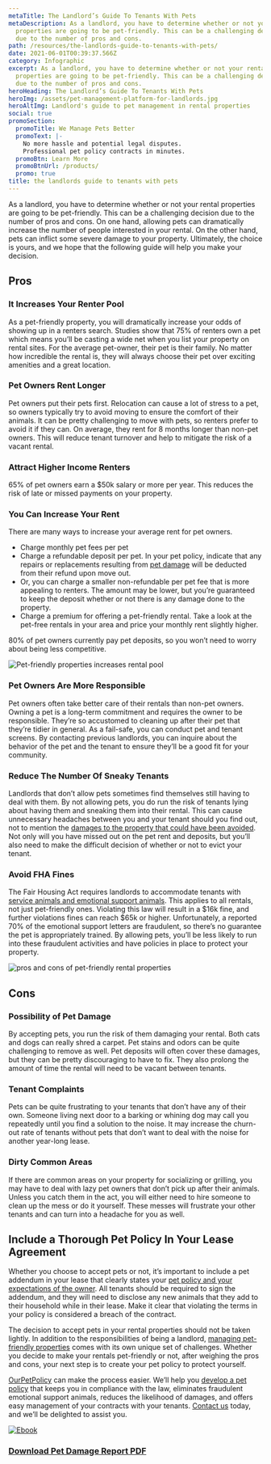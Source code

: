 ```yaml
---
metaTitle: The Landlord’s Guide To Tenants With Pets
metaDescription: As a landlord, you have to determine whether or not your rental
  properties are going to be pet-friendly. This can be a challenging decision
  due to the number of pros and cons.
path: /resources/the-landlords-guide-to-tenants-with-pets/
date: 2021-06-01T00:39:37.566Z
category: Infographic
excerpt: As a landlord, you have to determine whether or not your rental
  properties are going to be pet-friendly. This can be a challenging decision
  due to the number of pros and cons.
heroHeading: The Landlord’s Guide To Tenants With Pets
heroImg: /assets/pet-management-platform-for-landlords.jpg
heroAltImg: Landlord's guide to pet management in rental properties
social: true
promoSection:
  promoTitle: We Manage Pets Better
  promoText: |-
    No more hassle and potential legal disputes.
    Professional pet policy contracts in minutes.
  promoBtn: Learn More
  promoBtnUrl: /products/
  promo: true
title: the landlords guide to tenants with pets
---
```

As a landlord, you have to determine whether or not your rental properties are going to be pet-friendly. This can be a challenging decision due to the number of pros and cons. On one hand, allowing pets can dramatically increase the number of people interested in your rental. On the other hand, pets can inflict some severe damage to your property. Ultimately, the choice is yours, and we hope that the following guide will help you make your decision.

## Pros

### **It Increases Your Renter Pool**

As a pet-friendly property, you will dramatically increase your odds of showing up in a renters search. Studies show that 75% of renters own a pet which means you’ll be casting a wide net when you list your property on rental sites. For the average pet-owner, their pet is their family. No matter how incredible the rental is, they will always choose their pet over exciting amenities and a great location.

### **Pet Owners Rent Longer**

Pet owners put their pets first. Relocation can cause a lot of stress to a pet, so owners typically try to avoid moving to ensure the comfort of their animals. It can be pretty challenging to move with pets, so renters prefer to avoid it if they can. On average, they rent for 8 months longer than non-pet owners. This will reduce tenant turnover and help to mitigate the risk of a vacant rental.

### **Attract Higher Income Renters**

65% of pet owners earn a $50k salary or more per year. This reduces the risk of late or missed payments on your property.

### **You Can Increase Your Rent**

There are many ways to increase your average rent for pet owners.

* Charge monthly pet fees per pet
* Charge a refundable deposit per pet. In your pet policy, indicate that any repairs or replacements resulting from [pet damage](https://landlordtech.com/resources/pets-that-cause-the-most-property-damage) will be deducted from their refund upon move out.
* Or, you can charge a smaller non-refundable per pet fee that is more appealing to renters. The amount may be lower, but you’re guaranteed to keep the deposit whether or not there is any damage done to the property.
* Charge a premium for offering a pet-friendly rental. Take a look at the pet-free rentals in your area and price your monthly rent slightly higher.

80% of pet owners currently pay pet deposits, so you won’t need to worry about being less competitive.

![Pet-friendly properties increases rental pool](/assets/renters-with-pets.jpeg)

### **Pet Owners Are More Responsible**

Pet owners often take better care of their rentals than non-pet owners. Owning a pet is a long-term commitment and requires the owner to be responsible. They’re so accustomed to cleaning up after their pet that they’re tidier in general. As a fail-safe, you can conduct pet and tenant screens. By contacting previous landlords, you can inquire about the behavior of the pet and the tenant to ensure they’ll be a good fit for your community.

### **Reduce The Number Of Sneaky Tenants**

Landlords that don’t allow pets sometimes find themselves still having to deal with them. By not allowing pets, you do run the risk of tenants lying about having them and sneaking them into their rental. This can cause unnecessary headaches between you and your tenant should you find out, not to mention the [damages to the property that could have been avoided](https://landlordtech.com/resources/protecting-your-rental-property-from-pet-damage). Not only will you have missed out on the pet rent and deposits, but you’ll also need to make the difficult decision of whether or not to evict your tenant.

### **Avoid FHA Fines**

The Fair Housing Act requires landlords to accommodate tenants with [service animals and emotional support animals](https://landlordtech.com/resources/emotional-support-animals-service-animals-and-pets-whats-the-difference). This applies to all rentals, not just pet-friendly ones. Violating this law will result in a $16k fine, and further violations fines can reach $65k or higher. Unfortunately, a reported 70% of the emotional support letters are fraudulent, so there’s no guarantee the pet is appropriately trained. By allowing pets, you’ll be less likely to run into these fraudulent activities and have policies in place to protect your property.

![pros and cons of pet-friendly rental properties](/assets/renting-to-pets.jpeg)

## Cons

### **Possibility of Pet Damage**

By accepting pets, you run the risk of them damaging your rental. Both cats and dogs can really shred a carpet. Pet stains and odors can be quite challenging to remove as well. Pet deposits will often cover these damages, but they can be pretty discouraging to have to fix. They also prolong the amount of time the rental will need to be vacant between tenants.

### **Tenant Complaints**

Pets can be quite frustrating to your tenants that don’t have any of their own. Someone living next door to a barking or whining dog may call you repeatedly until you find a solution to the noise. It may increase the churn-out rate of tenants without pets that don’t want to deal with the noise for another year-long lease.

### **Dirty Common Areas**

If there are common areas on your property for socializing or grilling, you may have to deal with lazy pet owners that don’t pick up after their animals. Unless you catch them in the act, you will either need to hire someone to clean up the mess or do it yourself. These messes will frustrate your other tenants and can turn into a headache for you as well.

## Include a Thorough Pet Policy In Your Lease Agreement

Whether you choose to accept pets or not, it’s important to include a pet addendum in your lease that clearly states your [pet policy and your expectations of the owner](https://landlordtech.com/resources/the-true-cost-of-having-a-bad-pet-policy). All tenants should be required to sign the addendum, and they will need to disclose any new animals that they add to their household while in their lease. Make it clear that violating the terms in your policy is considered a breach of the contract.

The decision to accept pets in your rental properties should not be taken lightly. In addition to the responsibilities of being a landlord, [managing pet-friendly properties](/resources/five-tips-for-managing-pets-on-your-rental-properties) comes with its own unique set of challenges. Whether you decide to make your rentals pet-friendly or not, after weighing the pros and cons, your next step is to create your pet policy to protect yourself.

[OurPetPolicy](https://landlordtech.com/products) can make the process easier. We’ll help you [develop a pet policy](https://landlordtech.com/resources/how-to-implement-a-pet-friendly-policy-at-your-rental-property) that keeps you in compliance with the law, eliminates fraudulent emotional support animals, reduces the likelihood of damages, and offers easy management of your contracts with your tenants. [Contact us](https://www.landlordtech.com/contact) today, and we’ll be delighted to assist you.

[![Ebook](/assets/changing-world-of-rental-property-pet-damage.jpg "Ebook")](/assets/Changing-World-of-Rental-Property-Pet-Damage.pdf)

### **[Download Pet Damage Report PDF](/assets/Changing-World-of-Rental-Property-Pet-Damage.pdf)**